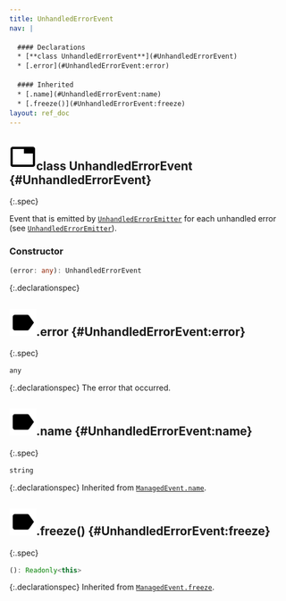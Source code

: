 ```yaml
---
title: UnhandledErrorEvent
nav: |

  #### Declarations
  * [**class UnhandledErrorEvent**](#UnhandledErrorEvent)
  * [.error](#UnhandledErrorEvent:error)

  #### Inherited
  * [.name](#UnhandledErrorEvent:name)
  * [.freeze()](#UnhandledErrorEvent:freeze)
layout: ref_doc
---
```


## ![](/assets/icons/spec-class.svg)class UnhandledErrorEvent {#UnhandledErrorEvent}
{:.spec}

Event that is emitted by [`UnhandledErrorEmitter`](./UnhandledErrorEmitter) for each unhandled error (see [`UnhandledErrorEmitter`](./UnhandledErrorEmitter)).

### Constructor
```typescript
(error: any): UnhandledErrorEvent
```
{:.declarationspec}



## ![](/assets/icons/spec-property.svg).error {#UnhandledErrorEvent:error}
{:.spec}

```typescript
any
```
{:.declarationspec}
The error that occurred.



## ![](/assets/icons/spec-property.svg).name {#UnhandledErrorEvent:name}
{:.spec}

```typescript
string
```
{:.declarationspec}
Inherited from [`ManagedEvent.name`](./ManagedEvent#ManagedEvent:name).



## ![](/assets/icons/spec-method.svg).freeze() {#UnhandledErrorEvent:freeze}
{:.spec}

```typescript
(): Readonly<this>
```
{:.declarationspec}
Inherited from [`ManagedEvent.freeze`](./ManagedEvent#ManagedEvent:freeze).

